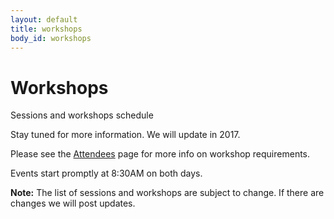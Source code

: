 ```yaml
---
layout: default
title: workshops
body_id: workshops
---
```


# Workshops

<p class="lead">

Sessions and workshops schedule
</p>
<p>
Stay tuned for more information. We will update in 2017.

Please see the <a href="{{ site.baseurl }}/attendee">Attendees</a> page for more info on workshop requirements.
</p>
<p>
Events start promptly at 8:30AM on both days.
</p>


<b>Note:</b> The list of sessions and workshops are subject to change. If there are changes we will post updates.

